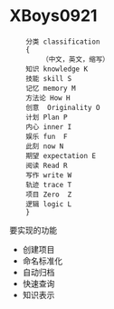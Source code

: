 # XBoys0921


		分类 classification
		{
			（中文，英文，缩写）
		知识 knowledge K
		技能 skill S
		记忆 memory M
		方法论 How H
		创意  Originality O
		计划 Plan P
		内心 inner I
		娱乐 fun  F
		此刻 now N
		期望 expectation E
		阅读 Read R
		写作 write W
		轨迹 trace T
		项目 Zero  Z
		逻辑 logic L
		}
要实现的功能

+ 创建项目
+ 命名标准化
+ 自动归档
+ 快速查询
+ 知识表示
